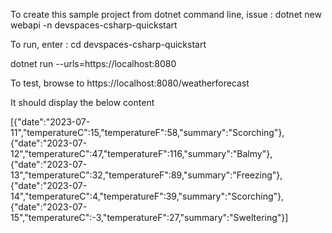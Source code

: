 To create this sample project from dotnet command line, issue : dotnet new webapi -n devspaces-csharp-quickstart

To run, enter : cd devspaces-csharp-quickstart

dotnet run --urls=https://localhost:8080

To test, browse to https://localhost:8080/weatherforecast

It should display the below content

[{"date":"2023-07-11","temperatureC":15,"temperatureF":58,"summary":"Scorching"},{"date":"2023-07-12","temperatureC":47,"temperatureF":116,"summary":"Balmy"},{"date":"2023-07-13","temperatureC":32,"temperatureF":89,"summary":"Freezing"},{"date":"2023-07-14","temperatureC":4,"temperatureF":39,"summary":"Scorching"},{"date":"2023-07-15","temperatureC":-3,"temperatureF":27,"summary":"Sweltering"}]

